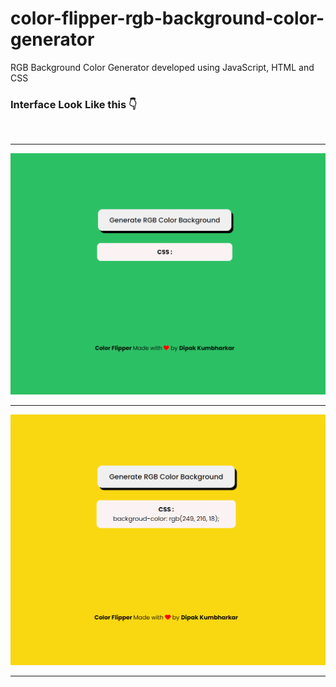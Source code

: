 # color-flipper-rgb-background-color-generator
RGB Background Color Generator developed using JavaScript, HTML and CSS

<h3> Interface Look Like this 👇 </h3>
<br />
<hr>
<img src="./images/page-view-1.png" alt="pageview-1" />
<hr>
<img src="./images/page-view-2.png" alt="pageview2" />
<hr>
